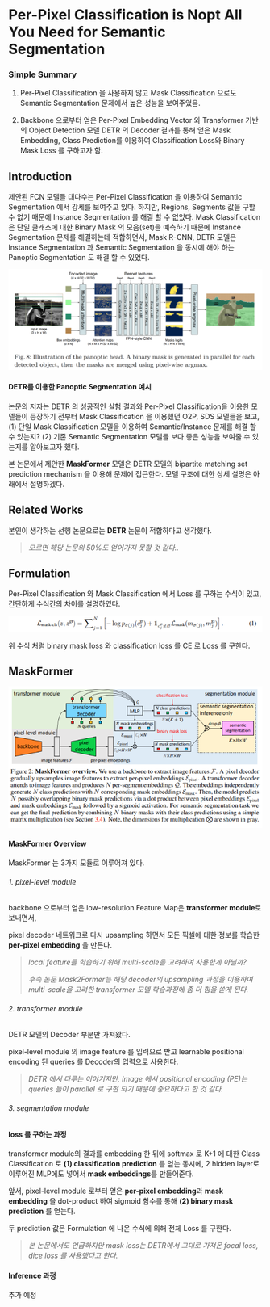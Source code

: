 # Per-Pixel Classification is Nopt All You Need for Semantic Segmentation

### Simple Summary
1. Per-Pixel Classification 을 사용하지 않고 Mask Classification 으로도 Semantic Segmentation 문제에서 높은 성능을 보여주었음.

2. Backbone 으로부터 얻은 Per-Pixel Embedding Vector 와 Transformer 기반의
Object Detection 모델 DETR 의 Decoder 결과를 통해 얻은 Mask Embedding, Class Prediction를 이용하여 Classification Loss와 Binary 
Mask Loss 를 구하고자 함.


## Introduction
제안된 FCN 모델들 대다수는 Per-Pixel Classification 을 이용하여 Semantic Segmentation 에서 강세를 보여주고 있다.
하지만, Regions, Segments 값을 구할 수 없기 때문에 Instance Segmentation 를 해결 할 수 없었다.
Mask Classification 은 단일 클래스에 대한 Binary Mask 의 모음(set)을 예측하기 때문에 Instance Segmentation 문제를 해결하는데 적합하면서,
Mask R-CNN, DETR 모델은 Instance Segmentation 과 Semantic Segmentation 을 동시에 해야 하는 Panoptic Segmentation 도 해결 할 수
있었다. 

![DETR - Panoptic Segmentation](./fig/MaskFormer-DETR_Decoder.png)

#### DETR를 이용한 Panoptic Segmentation 예시

논문의 저자는 DETR 의 성공적인 실험 결과와 Per-Pixel Classification을 이용한 모델들이 등장하기 전부터 Mask Classification 을 이용했던 
O2P, SDS 모델들을 보고, (1) 단일 Mask Classification 모델을 이용하여 Semantic/Instance 문제를 해결 할 수 있는지? 
(2) 기존 Semantic Segmentation 모델들 보다 좋은 성능을 보여줄 수 있는지를 알아보고자 했다.

본 논문에서 제안한 **MaskFormer** 모델은 DETR 모델의 bipartite matching set prediction mechanism 을 이용해 문제에 접근한다.
모델 구조에 대한 상세 설명은 아래에서 설명하겠다.

## Related Works

본인이 생각하는 선행 논문으로는 **DETR** 논문이 적합하다고 생각했다. 

>*모르면 해당 논문의 50%도 얻어가지 못할 것 같다..*

## Formulation

Per-Pixel Classification 와 Mask Classification 에서 Loss 를 구하는 수식이 있고, 간단하게 수식간의 차이를 설명하였다.

![MaskFormer Loss Equation](./fig/MaskFormer-mask-cls-loss.png)

위 수식 처럼 binary mask loss 와 classification loss 를 CE 로 Loss 를 구한다.

## MaskFormer

![MaskFormer Overview](./fig/MaskFormer-Architecture.png)

#### MaskFormer Overview

MaskFormer 는 3가지 모듈로 이루어져 있다.

###### 1. pixel-level module

backbone 으로부터 얻은 low-resolution Feature Map은 **transformer module**로 보내면서,

pixel decoder 네트워크로 다시 upsampling 하면서 모든 픽셀에 대한 정보를 학습한 **per-pixel embedding** 을 만든다.

>*local feature를 학습하기 위해 multi-scale을 고려하여 사용한게 아닐까?*
> 
>*후속 논문 Mask2Former는 해당 decoder의 upsampling 과정을 이용하여 multi-scale을 고려한 transformer 모델 학습과정에 좀 더 힘을 쏟게 된다.*

###### 2. transformer module

DETR 모델의 Decoder 부분만 가져왔다.

pixel-level module 의 image feature 를 입력으로 받고 learnable positional encoding 된 queries 를 Decoder의 입력으로 사용한다.

>*DETR 에서 다루는 이야기지만, Image 에서 positional encoding (PE)는 queries 들이 parallel 로 구현 되기 때문에 중요하다고 한 것 같다.*

###### 3. segmentation module

#### loss 를 구하는 과정

transformer module의 결과를 embedding 한 뒤에 softmax 로 K+1 에 대한 Class Classification 로 **(1) classification prediction** 를 얻는 동시에, 2 hidden layer로 이루어진 MLP에도 넣어서 **mask embeddings**를 만들어준다.

앞서, pixel-level module 로부터 얻은 **per-pixel embedding**과 **mask embedding** 을 dot-product 하여 sigmoid 함수를 통해 **(2) binary mask prediction** 를 얻는다.

두 prediction 값은 Formulation 에 나온 수식에 의해 전체 Loss 를 구한다.

>*본 논문에서도 언급하지만 mask loss는 DETR에서 그대로 가져온 focal loss, dice loss 를 사용했다고 한다.*

#### Inference 과정

추가 예정

